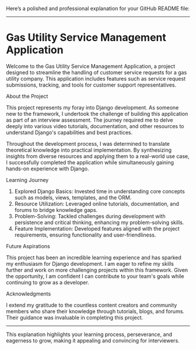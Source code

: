 Here’s a polished and professional explanation for your GitHub README file:

---

# Gas Utility Service Management Application

Welcome to the Gas Utility Service Management Application, a project designed to streamline the handling of customer service requests for a gas utility company. This application includes features such as service request submissions, tracking, and tools for customer support representatives.

 About the Project

This project represents my foray into Django development. As someone new to the framework, I undertook the challenge of building this application as part of an interview assessment. The journey required me to delve deeply into various video tutorials, documentation, and other resources to understand Django's capabilities and best practices.

Throughout the development process, I was determined to translate theoretical knowledge into practical implementation. By synthesizing insights from diverse resources and applying them to a real-world use case, I successfully completed the application while simultaneously gaining hands-on experience with Django.

 Learning Journey

1. Explored Django Basics: Invested time in understanding core concepts such as models, views, templates, and the ORM.
2. Resource Utilization: Leveraged online tutorials, documentation, and forums to bridge knowledge gaps.
3. Problem-Solving: Tackled challenges during development with persistence and critical thinking, enhancing my problem-solving skills.
4. Feature Implementation: Developed features aligned with the project requirements, ensuring functionality and user-friendliness.

 Future Aspirations

This project has been an incredible learning experience and has sparked my enthusiasm for Django development. I am eager to refine my skills further and work on more challenging projects within this framework. Given the opportunity, I am confident I can contribute to your team's goals while continuing to grow as a developer.

 Acknowledgments

I extend my gratitude to the countless content creators and community members who share their knowledge through tutorials, blogs, and forums. Their guidance was invaluable in completing this project.

---

This explanation highlights your learning process, perseverance, and eagerness to grow, making it appealing and convincing for interviewers.
